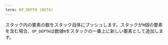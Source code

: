 ```yaml
---
term: OP_DEPTH (0X74)
---
```


スタック内の要素の数をスタック自体にプッシュします。スタックが`N`個の要素を含む場合、`OP_DEPTH`は数値`N`をスタックの一番上に新しい要素として追加します。